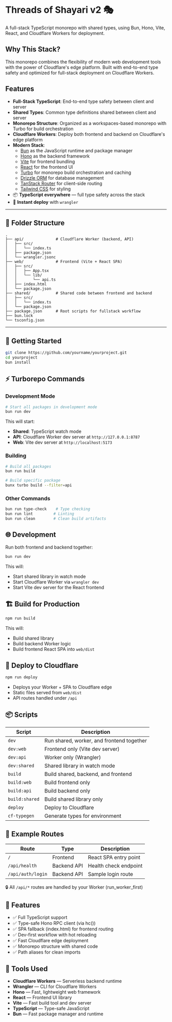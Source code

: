 # Threads of Shayari v2 🎭

A full-stack TypeScript monorepo with shared types, using Bun, Hono, Vite, React, and Cloudflare Workers for deployment.

## Why This Stack?

This monorepo combines the flexibility of modern web development tools with the power of Cloudflare's edge platform. Built with end-to-end type safety and optimized for full-stack deployment on Cloudflare Workers.

## Features

- **Full-Stack TypeScript**: End-to-end type safety between client and server
- **Shared Types**: Common type definitions shared between client and server
- **Monorepo Structure**: Organized as a workspaces-based monorepo with Turbo for build orchestration
- **Cloudflare Workers**: Deploy both frontend and backend on Cloudflare's edge platform
- **Modern Stack**:
  - [Bun](https://bun.sh) as the JavaScript runtime and package manager
  - [Hono](https://hono.dev) as the backend framework
  - [Vite](https://vitejs.dev) for frontend bundling
  - [React](https://react.dev) for the frontend UI
  - [Turbo](https://turbo.build) for monorepo build orchestration and caching
  - [Drizzle ORM](https://orm.drizzle.team) for database management
  - [TanStack Router](https://tanstack.com/router) for client-side routing
  - [Tailwind CSS](https://tailwindcss.com) for styling
- 📦 **TypeScript everywhere** — full type safety across the stack
- 🚀 **Instant deploy** with `wrangler`

---

## 📁 Folder Structure

```
.
├── api/              # Cloudflare Worker (backend, API)
│   ├── src/
│   │   └── index.ts
│   ├── package.json
│   └── wrangler.jsonc
├── web/              # Frontend (Vite + React SPA)
│   ├── src/
│   │   ├── App.tsx
│   │   └── lib/
│   │       └── api.ts
│   ├── index.html
│   └── package.json
├── shared/           # Shared code between frontend and backend
│   ├── src/
│   │   └── index.ts
│   └── package.json
├── package.json      # Root scripts for fullstack workflow
├── bun.lock
└── tsconfig.json
```

---

## 🚀 Getting Started

```bash
git clone https://github.com/yourname/yourproject.git
cd yourproject
bun install
```

## ⚡ Turborepo Commands

### Development Mode

```bash
# Start all packages in development mode
bun run dev
```

This will start:

- **Shared**: TypeScript watch mode
- **API**: Cloudflare Worker dev server at `http://127.0.0.1:8787`
- **Web**: Vite dev server at `http://localhost:5173`

### Building

```bash
# Build all packages
bun run build

# Build specific package
bunx turbo build --filter=api
```

### Other Commands

```bash
bun run type-check    # Type checking
bun run lint         # Linting
bun run clean        # Clean build artifacts
```

## 🌐 Development

Run both frontend and backend together:

```bash
bun run dev
```

This will:

- Start shared library in watch mode
- Start Cloudflare Worker via `wrangler dev`
- Start Vite dev server for the React frontend

## 🏗️ Build for Production

```bash
npm run build
```

This will:

- Build shared library
- Build backend Worker logic
- Build frontend React SPA into `web/dist`

## 🚀 Deploy to Cloudflare

```bash
npm run deploy
```

- Deploys your Worker + SPA to Cloudflare edge
- Static files served from `web/dist`
- API routes handled under `/api`

## 📦 Scripts

| Script         | Description                               |
| -------------- | ----------------------------------------- |
| `dev`          | Run shared, worker, and frontend together |
| `dev:web`      | Frontend only (Vite dev server)           |
| `dev:api`      | Worker only (Wrangler)                    |
| `dev:shared`   | Shared library in watch mode              |
| `build`        | Build shared, backend, and frontend       |
| `build:web`    | Build frontend only                       |
| `build:api`    | Build backend only                        |
| `build:shared` | Build shared library only                 |
| `deploy`       | Deploy to Cloudflare                      |
| `cf-typegen`   | Generate types for environment            |

## 🧪 Example Routes

| Route             | Type        | Description           |
| ----------------- | ----------- | --------------------- |
| `/`               | Frontend    | React SPA entry point |
| `/api/health`     | Backend API | Health check endpoint |
| `/api/auth/login` | Backend API | Sample login route    |

🔒 All `/api/*` routes are handled by your Worker (run_worker_first)

## 🧠 Features

- ✅ Full TypeScript support
- ✅ Type-safe Hono RPC client (via hc<AppType>())
- ✅ SPA fallback (index.html) for frontend routing
- ✅ Dev-first workflow with hot reloading
- ✅ Fast Cloudflare edge deployment
- ✅ Monorepo structure with shared code
- ✅ Path aliases for clean imports

## 🧰 Tools Used

- **Cloudflare Workers** — Serverless backend runtime
- **Wrangler** — CLI for Cloudflare Workers
- **Hono** — Fast, lightweight web framework
- **React** — Frontend UI library
- **Vite** — Fast build tool and dev server
- **TypeScript** — Type-safe JavaScript
- **Bun** — Fast package manager and runtime
